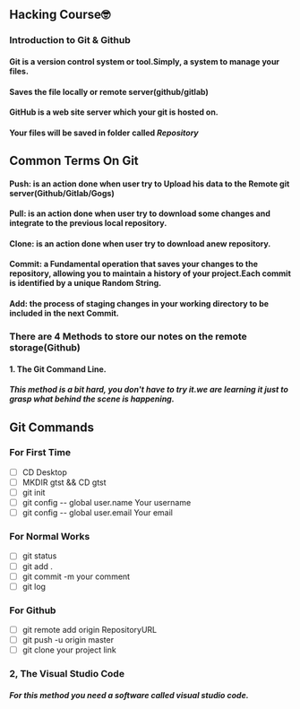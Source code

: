 ## Hacking Course🤓
### Introduction to Git & Github
#### **Git** is a version control system or tool.Simply, a system to manage your files.
#### Saves the file locally or remote server(github/gitlab)
#### **GitHub** is a web site server which your git is hosted on.
#### Your files will be saved in folder called *Repository*
## Common Terms On Git
#### Push: is an action done when user try to Upload his data to the Remote git server(Github/Gitlab/Gogs)
#### Pull: is an action done when user try to download some changes and integrate to the previous local repository.
#### Clone: is an action done when user try to download anew repository.
#### Commit: a Fundamental operation that saves your changes to the repository, allowing you to maintain a history of your project.Each commit is identified by a unique Random String.
#### Add: the process of staging changes in your working directory to be included in the next Commit. 
### There are 4 Methods to store our notes  on the remote storage(Github)
#### 1. The Git Command Line.
##### This method is a bit hard, you don't have to try it.we are learning it just to grasp what behind the scene is happening.
## Git Commands
### For First Time
- [ ] CD Desktop
- [ ] MKDIR gtst && CD gtst
- [ ] git init
- [ ] git config -- global user.name Your username
- [ ] git config -- global user.email Your email
### For Normal Works
- [ ] git status
- [ ] git add .
- [ ] git commit -m your comment
- [ ] git log
### For Github
- [ ] git remote add origin RepositoryURL
- [ ] git push -u origin master
- [ ] git clone your project link
### 2, The Visual Studio Code
##### For this method you need a software called visual studio code.